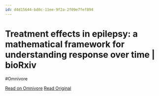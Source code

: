 ```yaml
---
id: d4d15644-bd0c-11ee-9f2a-2f09e7fef894
---
```


# Treatment effects in epilepsy: a mathematical framework for understanding response over time | bioRxiv
#Omnivore

[Read on Omnivore](https://omnivore.app/me/treatment-effects-in-epilepsy-a-mathematical-framework-for-under-18d4ad28a42)
[Read Original](https://www.biorxiv.org/content/10.1101/2024.01.22.576627v1?rss=1)

